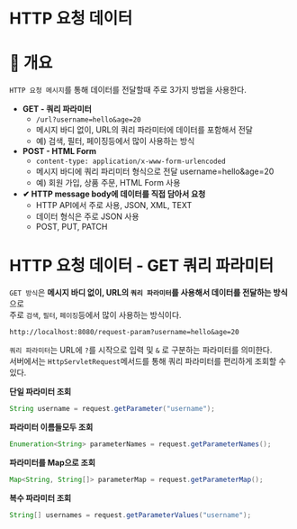 HTTP 요청 데이터 
====================
# 📘 개요
`HTTP 요청 메시지`를 통해 데이터를 전달할때 주로 3가지 방법을 사용한다.

* **GET - 쿼리 파라미터**  
  * `/url?username=hello&age=20`
  * 메시지 바디 없이, URL의 쿼리 파라미터에 데이터를 포함해서 전달
  * 예) 검색, 필터, 페이징등에서 많이 사용하는 방식
* **POST - HTML Form** 
  * `content-type: application/x-www-form-urlencoded`
  * 메시지 바디에 쿼리 파리미터 형식으로 전달 username=hello&age=20
  * 예) 회원 가입, 상품 주문, HTML Form 사용
* **✔ HTTP message body에 데이터를 직접 담아서 요청** 
  * HTTP API에서 주로 사용, JSON, XML, TEXT
  * 데이터 형식은 주로 JSON 사용
  * POST, PUT, PATCH

# HTTP 요청 데이터 - GET 쿼리 파라미터   
`GET 방식`은 **메시지 바디 없이, URL의 `쿼리 파라미터`를 사용해서 데이터를 전달하는 방식**으로    
주로 `검색`, `필터`, `페이징`등에서 많이 사용하는 방식이다.       

```url
http://localhost:8080/request-param?username=hello&age=20
```  
`쿼리 파라미터`는 URL에 `?`를 시작으로 입력 및 `&` 로 구분하는 파라미터를 의미한다.     
서버에서는 `HttpServletRequest`메서드를 통해 쿼리 파라미터를 편리하게 조회할 수 있다.    

**단일 파라미터 조회**   
```java
String username = request.getParameter("username"); 
```

**파라미터 이름들모두 조회**   
```java
Enumeration<String> parameterNames = request.getParameterNames();
```
   
**파라미터를 Map으로 조회**   
```java
Map<String, String[]> parameterMap = request.getParameterMap(); 
```
  
**복수 파라미터 조회**   
```java
String[] usernames = request.getParameterValues("username"); 
```

